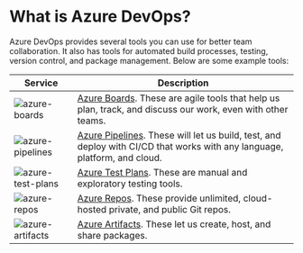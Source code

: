 # What is Azure DevOps?

Azure DevOps provides several tools you can use for better team collaboration. It also has tools for automated build processes, testing, version control, and package management. 
Below are some example tools:

|             Service              |       Description        |
|---------------     |-------------- |
|![azure-boards](https://github.com/user-attachments/assets/13c535fc-cd6f-44d9-98a5-ca2130d01320)|[Azure Boards](https://azure.microsoft.com/en-us/products/devops/boards/). These are agile tools that help us plan, track, and discuss our work, even with other teams. 
|![azure-pipelines](https://github.com/user-attachments/assets/4380a42e-42e1-4f96-89e6-f48fdce33186)|[Azure Pipelines](https://azure.microsoft.com/en-us/products/devops/pipelines/). These will let us build, test, and deploy with CI/CD that works with any language, platform, and cloud.|
|![azure-test-plans](https://github.com/user-attachments/assets/3ba60f0a-1727-41fe-856c-64c9d368da11)|[Azure Test Plans](https://azure.microsoft.com/en-us/products/devops/test-plans/). These are manual and exploratory testing tools.|
|![azure-repos](https://github.com/user-attachments/assets/baeca5ef-844f-4193-9c46-d6f60dbd50db)|[Azure Repos](https://azure.microsoft.com/en-us/products/devops/repos/). These provide unlimited, cloud-hosted private, and public Git repos.|
| ![azure-artifacts](https://github.com/user-attachments/assets/a4f524e9-dd42-4328-bba3-c6292ebf54d3)| [Azure Artifacts](https://azure.microsoft.com/en-us/products/devops/artifacts/). These let us create, host, and share packages. |



